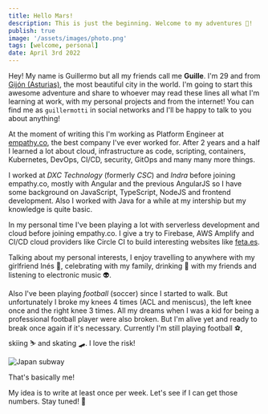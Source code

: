 ```yaml
---
title: Hello Mars!
description: This is just the beginning. Welcome to my adventures 🤩!
publish: true
image: '/assets/images/photo.png'
tags: [welcome, personal]
date: April 3rd 2022
---
```


Hey! My name is Guillermo but all my friends call me **Guille**. I'm 29 and from [Gijón (Asturias)](https://www.google.com/maps/place/gijon), the most beautiful city in the world. I'm going to start this awesome adventure and share to whoever may read these lines all what I'm learning at work, with my personal projects and from the internet! You can find me as `guillermotti` in social networks and I'll be happy to talk to you about anything!

At the moment of writing this I'm working as Platform Engineer at [empathy.co](empathy.co), the best company I've ever worked for. After 2 years and a half I learned a lot about cloud, infrastructure as code, scripting, containers, Kubernetes, DevOps, CI/CD, security, GitOps and many many more things.

I worked at *DXC Technology* (formerly *CSC*) and *Indra* before joining empathy.co, mostly with Angular and the previous AngularJS so I have some background on JavaScript, TypeScript, NodeJS and frontend development. Also I worked with Java for a while at my intership but my knowledge is quite basic.

In my personal time I've been playing a lot with serverless development and cloud before joining empathy.co. I give a try to Firebase, AWS Amplify and CI/CD cloud providers like Circle CI to build interesting websites like [feta.es](feta.es).

Talking about my personal interests, I enjoy travelling to anywhere with my girlfriend Inés 🧡, celebrating with my family, drinking 🍻 with my friends and listening to electronic music 👽.

Also I've been playing *football* (soccer) since I started to walk. But unfortunately I broke my knees 4 times (ACL and meniscus), the left knee once and the right knee 3 times. All my dreams when I was a kid for being a professional football player were also broken. But I'm alive yet and ready to break once again if it's necessary. Currently I'm still playing football ⚽️, skiing ⛷ and skating 🛹. I love the risk!

![Japan subway](/assets/images/photo.png)

That's basically me!

My idea is to write at least once per week. Let's see if I can get those numbers. Stay tuned! 🚀
